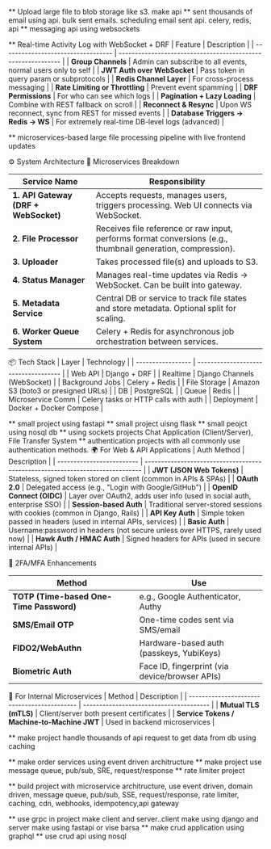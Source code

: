 ** Upload large file to blob storage like s3. make api 
** sent thousands of email using api. bulk sent emails. scheduling email sent api. celery, redis, api
** messaging api using websockets

** Real-time Activity Log with WebSocket + DRF
| Feature                            | Description                                                  |
| ---------------------------------- | ------------------------------------------------------------ |
| **Group Channels**                 | Admin can subscribe to all events, normal users only to self |
| **JWT Auth over WebSocket**        | Pass token in query param or subprotocols                    |
| **Redis Channel Layer**            | For cross-process messaging                                  |
| **Rate Limiting or Throttling**    | Prevent event spamming                                       |
| **DRF Permissions**                | For who can see which logs                                   |
| **Pagination + Lazy Loading**      | Combine with REST fallback on scroll                         |
| **Reconnect & Resync**             | Upon WS reconnect, sync from REST for missed events          |
| **Database Triggers → Redis → WS** | For extremely real-time DB-level logs (advanced)             |


** microservices-based large file processing pipeline with live frontend updates

⚙️ System Architecture
🧱 Microservices Breakdown

| Service Name                         | Responsibility                                                                                               |
| ------------------------------------ | ------------------------------------------------------------------------------------------------------------ |
| **1. API Gateway (DRF + WebSocket)** | Accepts requests, manages users, triggers processing. Web UI connects via WebSocket.                         |
| **2. File Processor**                | Receives file reference or raw input, performs format conversions (e.g., thumbnail generation, compression). |
| **3. Uploader**                      | Takes processed file(s) and uploads to S3.                                                                   |
| **4. Status Manager**                | Manages real-time updates via Redis → WebSocket. Can be built into gateway.                                  |
| **5. Metadata Service**              | Central DB or service to track file states and store metadata. Optional split for scaling.                   |
| **6. Worker Queue System**           | Celery + Redis for asynchronous job orchestration between services.                                          |

📦 Tech Stack
| Layer             | Technology                           |
| ----------------- | ------------------------------------ |
| Web API           | Django + DRF                         |
| Realtime          | Django Channels (WebSocket)          |
| Background Jobs   | Celery + Redis                       |
| File Storage      | Amazon S3 (boto3 or presigned URLs)  |
| DB                | PostgreSQL                           |
| Queue             | Redis                                |
| Microservice Comm | Celery tasks or HTTP calls with auth |
| Deployment        | Docker + Docker Compose              |




** small project using fastapi
** small project uisng flask
** small peojct using nosql db
** using sockets projects Chat Application (Client/Server), File Transfer System
** authentication projects with all commonly use authentication methods.
🌍 For Web & API Applications
| Auth Method               | Description                                                                   |
| ------------------------- | ----------------------------------------------------------------------------- |
| **JWT (JSON Web Tokens)** | Stateless, signed token stored on client (common in APIs & SPAs)              |
| **OAuth 2.0**             | Delegated access (e.g., "Login with Google/GitHub")                           |
| **OpenID Connect (OIDC)** | Layer over OAuth2, adds user info (used in social auth, enterprise SSO)       |
| **Session-based Auth**    | Traditional server-stored sessions with cookies (common in Django, Rails)     |
| **API Key Auth**          | Simple token passed in headers (used in internal APIs, services)              |
| **Basic Auth**            | Username\:password in headers (not secure unless over HTTPS, rarely used now) |
| **Hawk Auth / HMAC Auth** | Signed headers for APIs (used in secure internal APIs)                        |

🔐 2FA/MFA Enhancements

| Method                                  | Use                                            |
| --------------------------------------- | ---------------------------------------------- |
| **TOTP (Time-based One-Time Password)** | e.g., Google Authenticator, Authy              |
| **SMS/Email OTP**                       | One-time codes sent via SMS/email              |
| **FIDO2/WebAuthn**                      | Hardware-based auth (passkeys, YubiKeys)       |
| **Biometric Auth**                      | Face ID, fingerprint (via device/browser APIs) |


🧰 For Internal Microservices
| Method                                      | Description                             |
| ------------------------------------------- | --------------------------------------- |
| **Mutual TLS (mTLS)**                       | Client/server both present certificates |
| **Service Tokens / Machine-to-Machine JWT** | Used in backend microservices           |


** make project handle thousands of api request to get data from db using caching



** make order services using event driven architructure
** make project use message queue, pub/sub, SRE, request/response
** rate limiter project

** build project with microservice architructure, use event driven, domain driven, message queue, pub/sub, SSE, request/response, rate limiter, caching, cdn, webhooks, idempotency,api gateway

** use grpc in project make client and server..client make using django and server make using fastapi or vise barsa
** make crud application using graphql
** use crud api using nosql